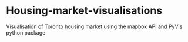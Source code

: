 # Housing-market-visualisations
Visualisation of Toronto housing market using the mapbox API and PyVis python package
